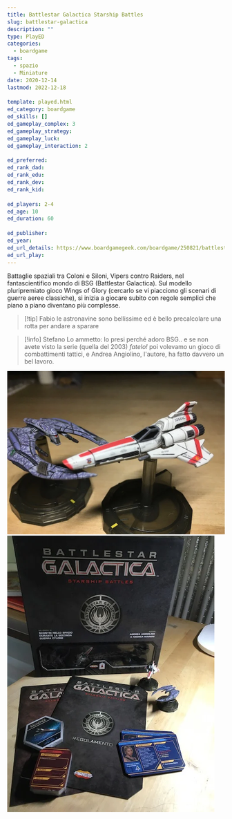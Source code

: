 ```yaml
---
title: Battlestar Galactica Starship Battles
slug: battlestar-galactica
description: ""
type: PlayED
categories:
  - boardgame
tags:
  - spazio
  - Miniature
date: 2020-12-14
lastmod: 2022-12-18

template: played.html
ed_category: boardgame
ed_skills: []
ed_gameplay_complex: 3
ed_gameplay_strategy: 
ed_gameplay_luck: 
ed_gameplay_interaction: 2

ed_preferred: 
ed_rank_dad: 
ed_rank_edu: 
ed_rank_dev: 
ed_rank_kid: 

ed_players: 2-4
ed_age: 10
ed_duration: 60

ed_publisher: 
ed_year: 
ed_url_details: https://www.boardgamegeek.com/boardgame/250821/battlestar-galactica-starship-battles-starter-set
ed_url_play: 
---
```


Battaglie spaziali tra Coloni e Siloni, Vipers contro Raiders, nel fantascientifico mondo di BSG (Battlestar Galactica).
Sul modello pluripremiato gioco Wings of Glory (cercarlo se vi piacciono gli scenari di guerre aeree classiche), si inizia a giocare subito con regole semplici che piano a piano diventano più complesse.  

> [!tip] Fabio
> le astronavine sono bellissime ed è bello precalcolare una rotta per andare a sparare

> [!info] Stefano
> Lo ammetto: lo presi perché adoro BSG.. e se non avete visto la serie (quella del 2003) *fatelo!* poi volevamo un gioco di combattimenti tattici, e Andrea Angiolino, l'autore, ha fatto davvero un bel lavoro.

![](../../assets/img/played/boardgame/bsg.webp)
![](../../assets/img/played/boardgame/bsg2.webp)
